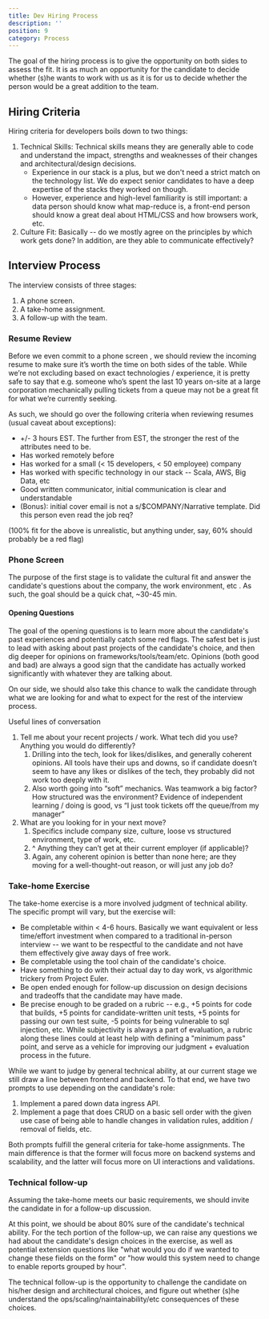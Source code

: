 ```yaml
---
title: Dev Hiring Process
description: ''
position: 9
category: Process
---
```


The goal of the hiring process is to give the opportunity on both sides to assess the fit. It is as much an opportunity for the candidate to decide whether (s)he wants
to work with us as it is for us to decide whether the person would be a great addition to the team.

## Hiring Criteria

Hiring criteria for developers boils down to two things:

1. Technical Skills: Technical skills means they are generally able to code and understand the impact, strengths and weaknesses of their changes and architectural/design decisions. 
    - Experience in our stack is a plus, but we don't need a strict match on the technology list. We do expect senior candidates 
      to have a deep expertise of the stacks they worked on though.
    - However, experience and high-level familiarity is still important: a data person should know what map-reduce is, a front-end person should know a great deal about HTML/CSS and how browsers work, etc.
2. Culture Fit: Basically -- do we mostly agree on the principles by which work gets done?  In addition, are they able to communicate effectively?

## Interview Process

The interview consists of three stages:

1. A phone screen.
2. A take-home assignment.
3. A follow-up with the team.

### Resume Review

Before we even commit to a phone screen , we should review the incoming resume to make sure it’s worth the time on both sides of the table. While we’re not excluding based on exact technologies / experience, it is pretty safe to say that e.g. someone who’s spent the last 10 years on-site at a large corporation mechanically pulling tickets from a queue may not be a great fit for what we’re currently seeking.

As such, we should go over the following criteria when reviewing resumes (usual caveat about exceptions):

- +/- 3 hours EST. The further from EST, the stronger the rest of the attributes need to be.
- Has worked remotely before
- Has worked for a small (< 15 developers, < 50 employee) company
- Has worked with specific technology in our stack -- Scala, AWS, Big Data, etc
- Good written communicator, initial communication is clear and understandable
- (Bonus): initial cover email is not a s/$COMPANY/Narrative template. Did this person even read the job req?

(100% fit for the above is unrealistic, but anything under, say, 60% should probably be a red flag)

### Phone Screen

The purpose of the first stage is to validate the cultural fit and answer the candidate's questions about the company, the work environment, etc . As such, the goal should be a quick chat, ~30-45 min.

#### Opening Questions

The goal of the opening questions is to learn more about the candidate's past experiences and potentially catch some red flags. The safest bet is just to lead with asking about past projects of the candidate's choice, and then dig deeper for opinions on frameworks/tools/team/etc. Opinions (both good and bad) are always a good sign that the candidate has actually worked significantly with whatever they are talking about.

On our side, we should also take this chance to walk the candidate through what we are looking for and what to expect for the rest of the interview process.

Useful lines of conversation

1. Tell me about your recent projects / work. What tech did you use? Anything you would do differently?
    1. Drilling into the tech, look for likes/dislikes, and generally coherent opinions. All tools have their ups and downs, so if candidate doesn’t seem to have any likes or dislikes of the tech, they probably did not work too deeply with it.
    2. Also worth going into “soft” mechanics. Was teamwork a big factor? How structured was the environment? Evidence of independent learning / doing is good, vs “I just took tickets off the queue/from my manager”
2. What are you looking for in your next move?
    1. Specifics include company size, culture, loose vs structured environment, type of work, etc.
    2. ^ Anything they can’t get at their current employer (if applicable)?
    3. Again, any coherent opinion is better than none here; are they moving for a well-thought-out reason, or will just any job do?

### Take-home Exercise

The take-home exercise is a more involved judgment of technical ability. The specific prompt will vary, but the exercise will:

- Be completable within < 4-6 hours. Basically we want equivalent or less time/effort investment when compared to a traditional in-person interview -- we want to be respectful to the candidate and not have them effectively give away days of free work.
- Be completable using the tool chain of the candidate's choice.
- Have something to do with their actual day to day work, vs algorithmic trickery from Project Euler.
- Be open ended enough for follow-up discussion on design decisions and tradeoffs that the candidate may have made.
- Be precise enough to be graded on a rubric -- e.g., +5 points for code that builds, +5 points for candidate-written unit tests, +5 points for passing our own test suite, -5 points for being vulnerable to sql injection, etc. While subjectivity is always a part of evaluation, a rubric along these lines could at least help with defining a "minimum pass" point, and serve as a vehicle for improving our judgment + evaluation process in the future.

While we want to judge by general technical ability, at our current stage we still draw a line between frontend and backend. To that end, we have two prompts to use depending on the candidate's role:

1. Implement a pared down data ingress API. 
2. Implement a page that does CRUD on a basic sell order with the given use case of being able to handle changes in validation rules, addition / removal of fields, etc.

Both prompts fulfill the general criteria for take-home assignments. The main difference is that the former will focus more on backend systems and scalability, and the latter will focus more on UI interactions and validations.

### Technical follow-up

Assuming the take-home meets our basic requirements, we should invite the candidate in for a follow-up discussion.

At this point, we should be about 80% sure of the candidate's technical ability. For the tech portion of the follow-up, we can raise any questions we had about the candidate's design choices in the exercise, as well as potential extension questions like "what would you do if we wanted to change these fields on the form" or "how would this system need to change to enable reports grouped by hour".

The technical follow-up is the opportunity to challenge the candidate on his/her design and architectural choices, and figure out whether (s)he understand the ops/scaling/naintainability/etc consequences of these choices.
